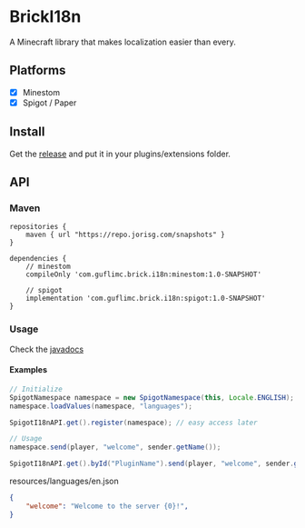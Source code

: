 # BrickI18n

A Minecraft library that makes localization easier than every.

## Platforms

* [x] Minestom
* [x] Spigot / Paper

## Install

Get the [release](https://github.com/GufliMC/BrickI18n/releases) and put it in your plugins/extensions folder.

## API

### Maven
```
repositories {
    maven { url "https://repo.jorisg.com/snapshots" }
}
```

```
dependencies {
    // minestom
    compileOnly 'com.guflimc.brick.i18n:minestom:1.0-SNAPSHOT'
    
    // spigot
    implementation 'com.guflimc.brick.i18n:spigot:1.0-SNAPSHOT'
}
```

### Usage

Check the [javadocs](https://guflimc.github.io/BrickI18n/)

#### Examples

```java
// Initialize
SpigotNamespace namespace = new SpigotNamespace(this, Locale.ENGLISH);
namespace.loadValues(namespace, "languages");

SpigotI18nAPI.get().register(namespace); // easy access later

// Usage
namespace.send(player, "welcome", sender.getName());

SpigotI18nAPI.get().byId("PluginName").send(player, "welcome", sender.getName());
```

resources/languages/en.json
```json
{
    "welcome": "Welcome to the server {0}!",
}
```